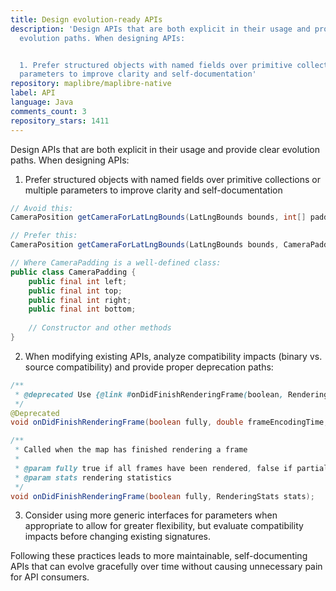```yaml
---
title: Design evolution-ready APIs
description: 'Design APIs that are both explicit in their usage and provide clear
  evolution paths. When designing APIs:


  1. Prefer structured objects with named fields over primitive collections or multiple
  parameters to improve clarity and self-documentation'
repository: maplibre/maplibre-native
label: API
language: Java
comments_count: 3
repository_stars: 1411
---
```


Design APIs that are both explicit in their usage and provide clear evolution paths. When designing APIs:

1. Prefer structured objects with named fields over primitive collections or multiple parameters to improve clarity and self-documentation

```java
// Avoid this:
CameraPosition getCameraForLatLngBounds(LatLngBounds bounds, int[] padding, double bearing, double pitch);

// Prefer this:
CameraPosition getCameraForLatLngBounds(LatLngBounds bounds, CameraPadding padding, double bearing, double pitch);

// Where CameraPadding is a well-defined class:
public class CameraPadding {
    public final int left;
    public final int top;
    public final int right;
    public final int bottom;
    
    // Constructor and other methods
}
```

2. When modifying existing APIs, analyze compatibility impacts (binary vs. source compatibility) and provide proper deprecation paths:

```java
/**
 * @deprecated Use {@link #onDidFinishRenderingFrame(boolean, RenderingStats)} instead.
 */
@Deprecated
void onDidFinishRenderingFrame(boolean fully, double frameEncodingTime, double frameRenderingTime);

/**
 * Called when the map has finished rendering a frame
 *
 * @param fully true if all frames have been rendered, false if partially rendered
 * @param stats rendering statistics
 */
void onDidFinishRenderingFrame(boolean fully, RenderingStats stats);
```

3. Consider using more generic interfaces for parameters when appropriate to allow for greater flexibility, but evaluate compatibility impacts before changing existing signatures.

Following these practices leads to more maintainable, self-documenting APIs that can evolve gracefully over time without causing unnecessary pain for API consumers.